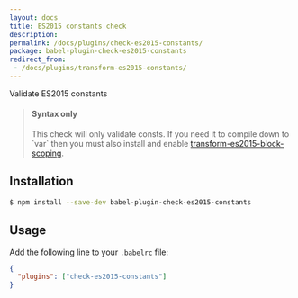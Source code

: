 ```yaml
---
layout: docs
title: ES2015 constants check
description:
permalink: /docs/plugins/check-es2015-constants/
package: babel-plugin-check-es2015-constants
redirect_from:
 - /docs/plugins/transform-es2015-constants/
---
```


Validate ES2015 constants

<blockquote class="babel-callout babel-callout-info">
  <h4>Syntax only</h4>
  <p>
    This check will only validate consts. If you need it to compile down to `var` then you must also install and enable <a href="/docs/plugins/transform-es2015-block-scoping">transform-es2015-block-scoping</a>.
  </p>
</blockquote>

## Installation

```sh
$ npm install --save-dev babel-plugin-check-es2015-constants
```

## Usage

Add the following line to your `.babelrc` file:

```json
{
  "plugins": ["check-es2015-constants"]
}
```
